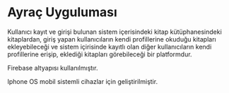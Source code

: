 # Ayraç Uyguluması
Kullanıcı kayıt ve girişi bulunan sistem içerisindeki kitap kütüphanesindeki kitaplardan, giriş yapan kullanıcıların kendi 
profillerine okuduğu kitapları ekleyebileceği ve sistem içirisinde kayıtlı olan diğer kullanıcıların kendi profillerine erişip, 
eklediği kitapları görebileceği bir platformdur.

Firebase altyapısı kullanılmıştır.

Iphone OS mobil sistemli cihazlar için geliştirilmiştir.